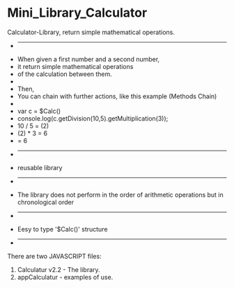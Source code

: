 # Mini_Library_Calculator
Calculator-Library, return simple mathematical operations.

 * --------------------
 * When given a first number and a second number,
 * it return simple mathematical operations
 * of the calculation between them.
 *
 * Then,
 * You can chain with further actions, like this example (Methods Chain)
 *
 * var c = $Calc()
 * console.log(c.getDivision(10,5).getMultiplication(3));
 * 10 / 5 = (2)
 * (2) * 3 = 6
 * = 6
 * --------------------
 * reusable library
 * --------------------
 * The library does not perform in the order of arithmetic operations but in chronological order
 * --------------------
 * Eesy to type '$Calc()' structure
 * --------------------


There are two JAVASCRIPT files:
1. Calculatur v2.2 - The library.
2. appCalculatur - examples of use.

